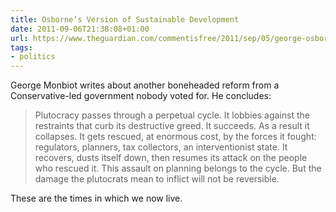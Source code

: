 ```yaml
---
title: Osborne’s Version of Sustainable Development
date: 2011-09-06T21:38:08+01:00
url: https://www.theguardian.com/commentisfree/2011/sep/05/george-osborne-motorway-sustainable-development
tags:
- politics
---
```

George Monbiot writes about another boneheaded reform from a Conservative-led government nobody voted for. He concludes:

> Plutocracy passes through a perpetual cycle. It lobbies against the restraints that curb its destructive greed. It succeeds. As a result it collapses. It gets rescued, at enormous cost, by the forces it fought: regulators, planners, tax collectors, an interventionist state. It recovers, dusts itself down, then resumes its attack on the people who rescued it. This assault on planning belongs to the cycle. But the damage the plutocrats mean to inflict will not be reversible.

These are the times in which we now live.
